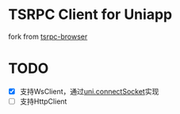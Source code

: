 # TSRPC Client for Uniapp
fork from [tsrpc-browser](https://github.com/k8w/tsrpc-browser)

# TODO
- [x] 支持WsClient，通过[uni.connectSocket](https://uniapp.dcloud.net.cn/api/request/websocket.html#connectsocket)实现
- [ ] 支持HttpClient
